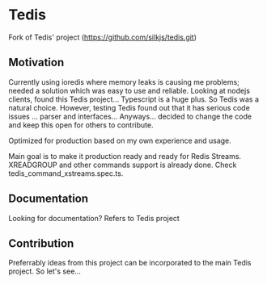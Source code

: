 # Tedis

Fork of Tedis' project (https://github.com/silkjs/tedis.git)

## Motivation

Currently using ioredis where memory leaks is causing me problems; needed a solution which was easy to use and reliable. Looking at nodejs clients, found this Tedis project... Typescript is a huge plus. So Tedis was a natural choice. However, testing Tedis found out that it has serious code issues ... parser and interfaces... Anyways... decided to change the code and keep this open for others to contribute.

Optimized for production based on my own experience and usage.

Main goal is to make it production ready and ready for Redis Streams. XREADGROUP and other commands support is already done. Check tedis_command_xstreams.spec.ts.

## Documentation

Looking for documentation? Refers to Tedis project

## Contribution

Preferrably ideas from this project can be incorporated to the main Tedis project.
So let's see...